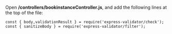 Open **/controllers/bookinstanceController.js**, and add the following lines at the top of the file:
    
    
    const { body,validationResult } = require('express-validator/check');
    const { sanitizeBody } = require('express-validator/filter');
